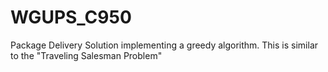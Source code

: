 # WGUPS_C950
Package Delivery Solution implementing a greedy algorithm. This is similar to the "Traveling Salesman Problem"
